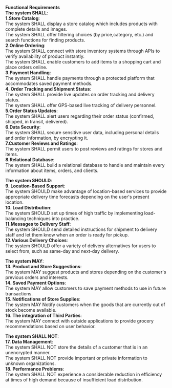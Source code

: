 **Functional Requirements**<br/>
**The system SHALL**:<br/>
**1.Store Catalog**:<br/>
The system SHALL display a store catalog which includes products with complete details and images.<br/>
The system SHALL offer filtering choices (by price,category, etc.) and search functions for finding products.<br/>
**2.Online Ordering**:<br/>
The system SHALL connect with store inventory systems through APIs to verify availability of product instantly.<br/>
The system SHALL enable customers to add items to a shopping cart and place orders online.<br/>
**3.Payment Handling**:<br/>
The system SHALL handle payments through a protected platform that accommodates saved payment methods.<br/>
**4. Order Tracking and Shipment Status**:<br>
The system SHALL provide live updates on order tracking and delivery status.<br>
The system SHALL offer GPS-based live tracking of delivery personnel.<br>
**5.Order Status Updates**:<br>
The system SHALL alert users regarding their order status (confirmed, shipped, in transit, delivered).<br>
**6.Data Security**:<br>
The system SHALL secure sensitive user data, including personal details and order information, by encrypting it.<br>
**7.Customer Reviews and Ratings**:<br>
The system SHALL permit users to post reviews and ratings for stores and items.<br>
**8.Relational Database**:<br>
The system SHALL build a relational database to handle and maintain every information about items, orders, and clients.<br>

**The system SHOULD**:<br>
**9. Location-Based Support**:<br>
The system SHOULD make advantage of location-based services to provide appropriate delivery time forecasts depending on the user's present location.<br>
**10. Load Distribution**:<br>
The system SHOULD set up times of high traffic by implementing load-balancing techniques into practice.<br>
**11.Messages to Delivery Staff**:<br>
The system SHOULD send detailed instructions for shipment to delivery staff and let them know when an order is ready for pickup.<br>
**12.Various Delivery Choices**:<br>
The system SHOULD offer a variety of delivery alternatives for users to select from, such as same-day and next-day delivery.<br>

**The system MAY**:<br>
**13. Product and Store Suggestions**:<br>
The system MAY suggest products and stores depending on the customer's previous orders and interests.<br>
**14. Saved Payment Options**:<br>
The system MAY allow customers to save payment methods to use in future transactions.<br>
**15. Notifications of Store Supplies**:<br>
The system MAY Notify customers when the goods that are currently out of stock become available.<br>
**16. The integration of Third Parties**:<br>
The system MAY connect with outside applications to provide grocery recommendations based on user behavior.<br>

**The system SHALL NOT**:<br>
**17. Data Management**:<br>
The system SHALL NOT store the details of a customer that is in an unencrypted manner.<br>
The system SHALL NOT provide important or private information to unknown organizations.<br>
**18. Performance Problems**:<br>
The system SHALL NOT experience a considerable reduction in efficiency at times of high demand because of insufficient load distribution.<br>

